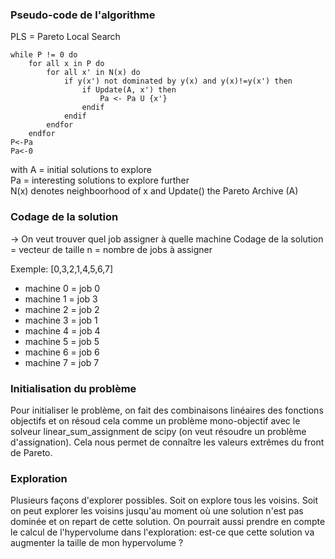 ### Pseudo-code de l'algorithme

PLS = Pareto Local Search
```
while P != 0 do
    for all x in P do
        for all x' in N(x) do
            if y(x') not dominated by y(x) and y(x)!=y(x') then
                if Update(A, x') then
                    Pa <- Pa U {x'}
                endif
            endif
        endfor
    endfor
P<-Pa
Pa<-0
```
with A = initial solutions to explore  
Pa = interesting solutions to explore further  
N(x) denotes neighboorhood of x and Update() the Pareto Archive (A)  

### Codage de la solution
-> On veut trouver quel job assigner à quelle machine
Codage de la solution  = vecteur de taille n = nombre de jobs à assigner

Exemple:
[0,3,2,1,4,5,6,7]
- machine 0 = job 0
- machine 1 = job 3
- machine 2 = job 2
- machine 3 = job 1
- machine 4 = job 4
- machine 5 = job 5
- machine 6 = job 6
- machine 7 = job 7

### Initialisation du problème
Pour initialiser le problème, on fait des combinaisons linéaires des fonctions objectifs 
et on résoud cela comme un problème mono-objectif avec le solveur linear_sum_assignment de scipy (on veut résoudre un problème d'assignation).
Cela nous permet de connaître les valeurs extrêmes du front de Pareto. 

### Exploration
Plusieurs façons d'explorer possibles. Soit on explore tous les voisins. Soit on peut explorer les voisins jusqu'au moment où une solution n'est pas dominée et on repart de cette solution. On pourrait aussi prendre en compte le calcul de l'hypervolume dans l'exploration: est-ce que cette solution va augmenter la taille de mon hypervolume ? 

